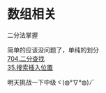 # 数组相关
二分法掌握

简单的应该没问题了，单纯的划分  
[704.二分查找](https://programmercarl.com/0704.%E4%BA%8C%E5%88%86%E6%9F%A5%E6%89%BE.html)  
[35.搜索插入位置](https://programmercarl.com/0035.%E6%90%9C%E7%B4%A2%E6%8F%92%E5%85%A5%E4%BD%8D%E7%BD%AE.html)  

明天挑战一下中级ヾ(◍°∇°◍)ﾉﾞ